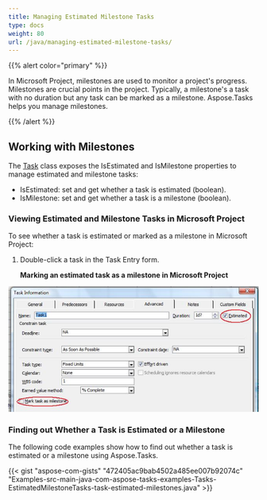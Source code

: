 ```yaml
---
title: Managing Estimated Milestone Tasks
type: docs
weight: 80
url: /java/managing-estimated-milestone-tasks/
---
```


{{% alert color="primary" %}} 

In Microsoft Project, milestones are used to monitor a project's progress. Milestones are crucial points in the project. Typically, a milestone's a task with no duration but any task can be marked as a milestone. Aspose.Tasks helps you manage milestones.

{{% /alert %}} 
## **Working with Milestones**
The [Task](http://www.aspose.com/api/java/tasks/com.aspose.tasks/classes/Task) class exposes the IsEstimated and IsMilestone properties to manage estimated and milestone tasks:

- IsEstimated: set and get whether a task is estimated (boolean).
- IsMilestone: set and get whether a task is a milestone (boolean).
### **Viewing Estimated and Milestone Tasks in Microsoft Project**
To see whether a task is estimated or marked as a milestone in Microsoft Project:

1. Double-click a task in the Task Entry form. 

   **Marking an estimated task as a milestone in Microsoft Project** 

![todo:image_alt_text](managing-estimated-milestone-tasks_1.png)
### **Finding out Whether a Task is Estimated or a Milestone**
The following code examples show how to find out whether a task is estimated or a milestone using Aspose.Tasks.

{{< gist "aspose-com-gists" "472405ac9bab4502a485ee007b92074c" "Examples-src-main-java-com-aspose-tasks-examples-Tasks-EstimatedMilestoneTasks-task-estimated-milestones.java" >}}
